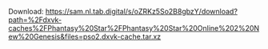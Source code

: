 Download: https://sam.nl.tab.digital/s/oZRKz5So2B8gbzY/download?path=%2Fdxvk-caches%2FPhantasy%20Star%2FPhantasy%20Star%20Online%202%20New%20Genesis&files=pso2.dxvk-cache.tar.xz
